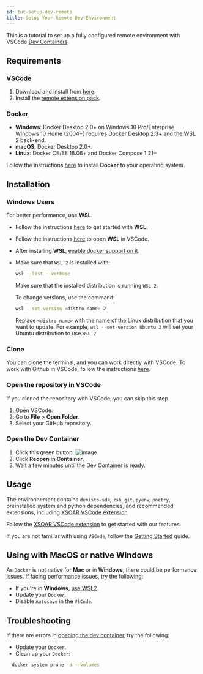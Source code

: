 ```yaml
---
id: tut-setup-dev-remote
title: Setup Your Remote Dev Environment
---
```


This is a tutorial to set up a fully configured remote environment with VSCode [Dev Containers](https://code.visualstudio.com/docs/remote/containers).

## Requirements

### VSCode

1. Download and install from [here](https://code.visualstudio.com/download).
2. Install the [remote extension pack](https://marketplace.visualstudio.com/items?itemName=ms-vscode-remote.vscode-remote-extensionpack).


### Docker

* **Windows**: Docker Desktop 2.0+ on Windows 10 Pro/Enterprise. Windows 10 Home (2004+) requires Docker Desktop 2.3+ and the WSL 2 back-end.
* **macOS**: Docker Desktop 2.0+.
* **Linux**: Docker CE/EE 18.06+ and Docker Compose 1.21+

Follow the instructions [here](https://code.visualstudio.com/docs/remote/containers#_installation) to install **Docker** to your operating system.

## Installation

### Windows Users

For better performance, use **WSL**.

* Follow the instructions [here](https://code.visualstudio.com/docs/remote/wsl#_installation) to get started with **WSL**.
* Follow the instructions [here](https://code.visualstudio.com/docs/remote/wsl#_open-a-remote-folder-or-workspace) to open **WSL** in VSCode.
* After installing **WSL**, [enable docker support on it](https://docs.docker.com/desktop/windows/wsl/#enabling-docker-support-in-wsl-2-distros).
* Make sure that `WSL 2` is installed with:
    ```bash
    wsl --list --verbose
    ```
    Make sure that the installed distribution is running `WSL 2`.

    To change versions, use the command:
    ```bash
    wsl --set-version <distro name> 2
    ```
    Replace `<distro name>` with the name of the Linux distribution that you want to update. For example, `wsl --set-version Ubuntu 2` will set your Ubuntu distribution to use `WSL 2`.


### Clone

You can clone the terminal, and you can work directly with VSCode.
To work with Github in VSCode, follow the instructions [here](https://code.visualstudio.com/docs/editor/github#_setting-up-a-repository).

### Open the repository in VSCode

If you cloned the repository with VSCode, you can skip this step.

1. Open VSCode.
2. Go to **File** > **Open Folder**.
3. Select your GitHub repository.

### Open the Dev Container

1. Click this green button:
    ![image](https://code.visualstudio.com/assets/docs/devcontainers/containers/remote-dev-status-bar.png)
2. Click **Reopen in Container**.
3. Wait a few minutes until the Dev Container is ready.

## Usage

The environnement contains `demisto-sdk`, `zsh`, `git`, `pyenv`, `poetry`, preinstalled system and python dependencies, and recommended extensions, including [XSOAR VSCode extension](../concepts/vscode-extension.md)

Follow the [XSOAR VSCode extension](../concepts/vscode-extension.md) to get started with our features.

If you are not familiar with using `VSCode`, follow the [Getting Started](https://code.visualstudio.com/docs/introvideos/basics) guide.

## Using with MacOS or native Windows

As `Docker` is not native for **Mac** or in **Windows**, there could be performance issues.
If facing performance issues, try the following:

* If you're in **Windows**, [use WSL2](#windows).
* Update your `Docker`.
* Disable `Autosave` in the `VSCode`.

## Troubleshooting

If there are errors in [opening the dev container](#open-the-dev-container), try the following:

* Update your `Docker`.
* Clean up your `Docker`: 
```bash
  docker system prune -a --volumes
```
